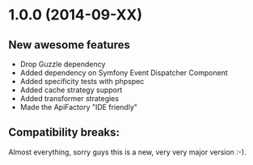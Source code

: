 1.0.0 (2014-09-XX)
==================

New awesome features
--------------------

* Drop Guzzle dependency
* Added dependency on Symfony Event Dispatcher Component
* Added specificity tests with phpspec
* Added cache strategy support
* Added transformer strategies
* Made the ApiFactory "IDE friendly"

Compatibility breaks:
---------------------

Almost everything, sorry guys this is a new, very very major version :-).

